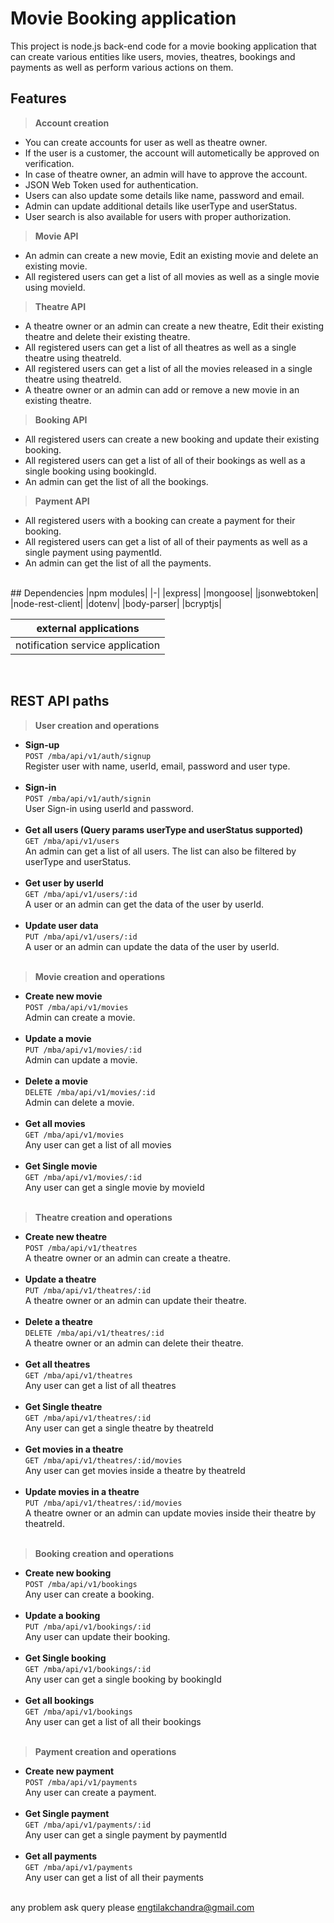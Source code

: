 
# Movie Booking application
This project is node.js back-end code for a movie booking application that can create various entities like users, movies, theatres, bookings and payments as well as perform various actions on them.
<br/>
## Features
>**Account creation**
- You can create accounts for user as well as theatre owner.
- If the user is a customer, the account will autometically be approved on verification.
- In case of theatre owner, an admin will have to approve the account.
- JSON Web Token used for authentication.
- Users can also update some details like name, password and email.
- Admin can update additional details like userType and userStatus.
- User search is also available for users with proper authorization.
>**Movie API**
- An admin can create a new movie, Edit an existing movie and delete an existing movie.
- All registered users can get a list of all movies as well as a single movie using movieId.
>**Theatre API**
- A theatre owner or an admin can create a new theatre, Edit their existing theatre and delete their existing theatre.
- All registered users can get a list of all theatres as well as a single theatre using theatreId.
- All registered users can get a list of all the movies released in a single theatre using theatreId.
- A theatre owner or an admin can add or remove a new movie in an existing theatre.
>**Booking API**
- All registered users can create a new booking and update their existing booking.
- All registered users can get a list of all of their bookings as well as a single booking using bookingId.
- An admin can get the list of all the bookings.
>**Payment API**
- All registered users with a booking can create a payment for their booking.
- All registered users can get a list of all of their payments as well as a single payment using paymentId.
- An admin can get the list of all the payments.
<br/>
## Dependencies
|npm modules|
|-|
|express|
|mongoose|
|jsonwebtoken|
|node-rest-client|
|dotenv|
|body-parser|
|bcryptjs|

|external applications|
|-|
|notification service application|

<br/>

## REST API paths
>**User creation and operations**
- **Sign-up**<br/>
`POST /mba/api/v1/auth/signup`<br/>
Register user with name, userId, email, password and user type.<br/><br/>
- **Sign-in**<br/>
`POST /mba/api/v1/auth/signin`<br/>
User Sign-in using userId and password.<br/><br/>
- **Get all users (Query params userType and userStatus supported)**<br/>
`GET /mba/api/v1/users`<br/>
An admin can get a list of all users. The list can also be filtered by userType and userStatus.<br/><br/>
- **Get user by userId**<br/>
`GET /mba/api/v1/users/:id`<br/>
A user or an admin can get the data of the user by userId.<br/><br/>
- **Update user data**<br/>
`PUT /mba/api/v1/users/:id`<br/>
A user or an admin can update the data of the user by userId.<br/><br/>
>**Movie creation and operations**
- **Create new movie**<br/>
`POST /mba/api/v1/movies`<br/>
Admin can create a movie.<br/><br/>
- **Update a movie**<br/>
`PUT /mba/api/v1/movies/:id`<br/>
Admin can update a movie.<br/><br/>
- **Delete a movie**<br/>
`DELETE /mba/api/v1/movies/:id`<br/>
Admin can delete a movie.<br/><br/>
- **Get all movies**<br/>
`GET /mba/api/v1/movies`<br/>
Any user can get a list of all movies<br/><br/>
- **Get Single movie**<br/>
`GET /mba/api/v1/movies/:id`<br/>
Any user can get a single movie by movieId<br/><br/>
>**Theatre creation and operations**
- **Create new theatre**<br/>
`POST /mba/api/v1/theatres`<br/>
A theatre owner or an admin can create a theatre.<br/><br/>
- **Update a theatre**<br/>
`PUT /mba/api/v1/theatres/:id`<br/>
A theatre owner or an admin can update their theatre.<br/><br/>
- **Delete a theatre**<br/>
`DELETE /mba/api/v1/theatres/:id`<br/>
A theatre owner or an admin can delete their theatre.<br/><br/>
- **Get all theatres**<br/>
`GET /mba/api/v1/theatres`<br/>
Any user can get a list of all theatres<br/><br/>
- **Get Single theatre**<br/>
`GET /mba/api/v1/theatres/:id`<br/>
Any user can get a single theatre by theatreId<br/><br/>
- **Get movies in a theatre**<br/>
`GET /mba/api/v1/theatres/:id/movies`<br/>
Any user can get movies inside a theatre by theatreId<br/><br/>
- **Update movies in a theatre**<br/>
`PUT /mba/api/v1/theatres/:id/movies`<br/>
A theatre owner or an admin can update movies inside their theatre by theatreId.<br/><br/>
>**Booking creation and operations**
- **Create new booking**<br/>
`POST /mba/api/v1/bookings`<br/>
Any user can create a booking.<br/><br/>
- **Update a booking**<br/>
`PUT /mba/api/v1/bookings/:id`<br/>
Any user can update their booking.<br/><br/>
- **Get Single booking**<br/>
`GET /mba/api/v1/bookings/:id`<br/>
Any user can get a single booking by bookingId<br/><br/>
- **Get all bookings**<br/>
`GET /mba/api/v1/bookings`<br/>
Any user can get a list of all their bookings<br/><br/>
>**Payment creation and operations**
- **Create new payment**<br/>
`POST /mba/api/v1/payments`<br/>
Any user can create a payment.<br/><br/>
- **Get Single payment**<br/>
`GET /mba/api/v1/payments/:id`<br/>
Any user can get a single payment by paymentId<br/><br/>
- **Get all payments**<br/>
`GET /mba/api/v1/payments`<br/>
Any user can get a list of all their payments<br/><br/>



any problem  ask query please
engtilakchandra@gmail.com
